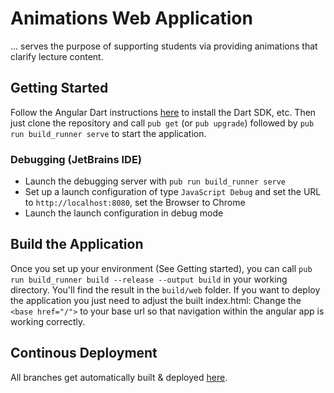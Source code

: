 # Animations Web Application
... serves the purpose of supporting students via providing animations that clarify lecture content.

## Getting Started
Follow the Angular Dart instructions [here](https://webdev.dartlang.org/angular/) to install the Dart SDK, etc. Then just clone the repository and call `pub get` (or `pub upgrade`) followed by `pub run build_runner serve` to start the application.

### Debugging (JetBrains IDE)
- Launch the debugging server with `pub run build_runner serve`
- Set up a launch configuration of type `JavaScript Debug` and set the URL to `http://localhost:8080`, set the Browser to Chrome
- Launch the launch configuration in debug mode

## Build the Application
Once you set up your environment (See Getting started), you can call `pub run build_runner build --release --output build` in your working directory. You'll find the result in the `build/web` folder. If you want to deploy the application you just need to adjust the built index.html: Change the `<base href="/">` to your base url so that navigation within the angular app is working correctly.

## Continous Deployment
All branches get automatically built & deployed [here](https://www.sam.cs.hm.edu).